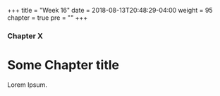 +++
title = "Week 16"
date = 2018-08-13T20:48:29-04:00
weight = 95
chapter = true
pre = "<b></b>"
+++

### Chapter X

# Some Chapter title

Lorem Ipsum.